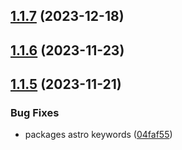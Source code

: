 ## [1.1.7](https://github.com/withastro-utils/utils/compare/@astro-utils/context@1.1.6...@astro-utils/context@1.1.7) (2023-12-18)

## [1.1.6](https://github.com/withastro-utils/utils/compare/@astro-utils/context@1.1.5...@astro-utils/context@1.1.6) (2023-11-23)

## [1.1.5](https://github.com/withastro-utils/utils/compare/@astro-utils/context@1.1.4...@astro-utils/context@1.1.5) (2023-11-21)


### Bug Fixes

* packages astro keywords ([04faf55](https://github.com/withastro-utils/utils/commit/04faf559ea1326936e137c2783894b2792cfa9af))
